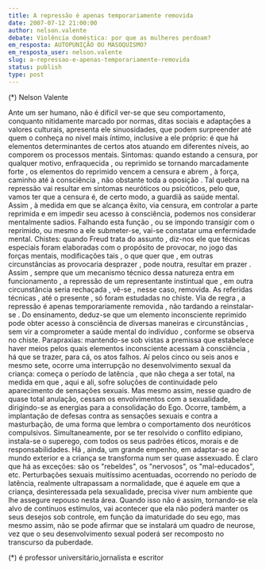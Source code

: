 ```yaml
---
title: A repressão é apenas temporariamente removida 
date: 2007-07-12 21:00:00
author: nelson.valente
debate: Violência doméstica: por que as mulheres perdoam?
em_resposta: AUTOPUNIÇÃO OU MASOQUISMO?
em_resposta_user: nelson.valente
slug: a-repressao-e-apenas-temporariamente-removida
status: publish 
type: post
---
```


(\*) Nelson Valente  

 Ante um ser humano, não é difícil ver-se que seu comportamento, conquanto nitidamente marcado por normas, ditas sociais e adaptações a valores culturais, apresenta ele sinuosidades, que podem surpreender até quem o conheça no nível mais íntimo, inclusive a ele próprio: é que há elementos determinantes de certos atos atuando em diferentes níveis, ao comporem os processos mentais. Sintomas: quando estando a censura, por qualquer motivo, enfraquecida , ou reprimido se tornando marcadamente forte , os elementos do reprimido vencem a censura e abrem , à força, caminho até à consciência , não obstante toda a oposição . Tal quebra na repressão vai resultar em sintomas neuróticos ou psicóticos, pelo que, vamos ter que a censura é, de certo modo, a guardiã as saúde mental. Assim , à medida em que se alcança êxito, via censura, em controlar a parte reprimida e em impedir seu acesso à consciência, podemos nos considerar mentalmente sadios. Falhando esta função , ou se impondo transigir com o reprimido, ou mesmo a ele submeter-se, vai-se constatar uma enfermidade mental. Chistes: quando Freud trata do assunto , diz-nos ele que técnicas especiais foram elaboradas com o propósito de provocar, no jogo das forças mentais, modificações tais , o que quer que , em outras circunstâncias as provocaria desprazer , pode noutra, resultar em prazer . Assim , sempre que um mecanismo técnico dessa natureza entra em funcionamento , a repressão de um representante instintual que , em outra circunstância seria rechaçada , vê-se , nesse caso, removida. As referidas técnicas , até o presente , só foram estudadas no chiste. Via de regra , a repressão é apenas temporariamente removida , não tardando a reinstalar-se . Do ensinamento, deduz-se que um elemento inconsciente reprimido pode obter acesso à consciência de diversas maneiras e circunstâncias , sem vir a comprometer a saúde mental do indivíduo , conforme se observa no chiste. Parapraxias: mantendo-se sob vistas a premissa que estabelece haver meios pelos quais elementos inconsciente acessam à consciência , há que se trazer, para cá, os atos falhos. Aí pelos cinco ou seis anos e mesmo sete, ocorre uma interrupção no desenvolvimento sexual da criança: começa o período de latência , que não chega a ser total, na medida em que , aqui e ali, sofre soluções de continuidade pelo aparecimento de sensações sexuais. Mas mesmo assim, nesse quadro de quase total anulação, cessam os envolvimentos com a sexualidade, dirigindo-se as energias para a consolidação do Ego. Ocorre, também, a implantação de defesas contra as sensações sexuais e contra a masturbação, de uma forma que lembra o comportamento dos neuróticos compulsivos. Simultaneamente, por se ter resolvido o conflito edipiano, instala-se o superego, com todos os seus padrões éticos, morais e de responsabilidades. Há , ainda, um grande empenho, em adaptar-se ao mundo exterior e a criança se transforma num ser quase assexuado. É claro que há as exceções: são os "rebeldes", os "nervosos", os "mal-educados", etc. Perturbações sexuais muitíssimo acentuadas, ocorrendo no período de latência, realmente ultrapassam a normalidade, que é aquele em que a criança, desinteressada pela sexualidade, precisa viver num ambiente que lhe assegure repouso nesta área. Quando isso não é assim, tornando-se ela alvo de contínuos estímulos, vai acontecer que ela não poderá manter os seus desejos sob controle, em função da imaturidade do seu ego, mas mesmo assim, não se pode afirmar que se instalará um quadro de neurose, vez que o seu desenvolvimento sexual poderá ser recomposto no transcurso da puberdade.  

 (\*) é professor universitário,jornalista e escritor
